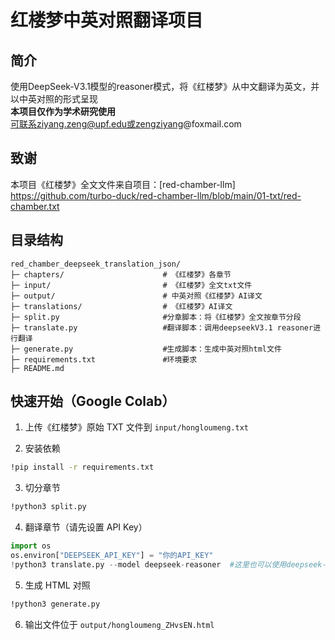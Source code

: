 # 红楼梦中英对照翻译项目

## 简介
使用DeepSeek-V3.1模型的reasoner模式，将《红楼梦》从中文翻译为英文，并以中英对照的形式呈现   
**本项目仅作为学术研究使用**  
可联系ziyang.zeng@upf.edu或zengziyang@foxmail.com

## 致谢
本项目《红楼梦》全文文件来自项目：[red-chamber-llm] https://github.com/turbo-duck/red-chamber-llm/blob/main/01-txt/red-chamber.txt

## 目录结构
```
red_chamber_deepseek_translation_json/
├─ chapters/                      # 《红楼梦》各章节
├─ input/                         # 《红楼梦》全文txt文件
├─ output/                        # 中英对照《红楼梦》AI译文
├─ translations/                  # 《红楼梦》AI译文
├─ split.py                       #分章脚本：将《红楼梦》全文按章节分段
├─ translate.py                   #翻译脚本：调用deepseekV3.1 reasoner进行翻译
├─ generate.py                    #生成脚本：生成中英对照html文件
├─ requirements.txt               #环境要求
├─ README.md
```

## 快速开始（Google Colab）

1. 上传《红楼梦》原始 TXT 文件到 `input/hongloumeng.txt`

2. 安装依赖
```bash
!pip install -r requirements.txt
```

3. 切分章节
```bash
!python3 split.py
```

4. 翻译章节（请先设置 API Key）
```python
import os
os.environ["DEEPSEEK_API_KEY"] = "你的API_KEY"
!python3 translate.py --model deepseek-reasoner  #这里也可以使用deepseek-chat模式
```

5. 生成 HTML 对照
```bash
!python3 generate.py
```

6. 输出文件位于 `output/hongloumeng_ZHvsEN.html`
